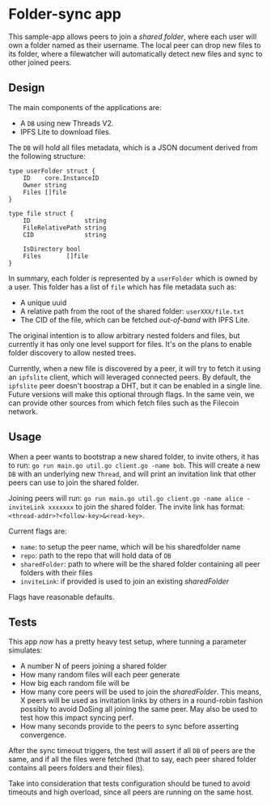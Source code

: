 # Folder-sync app
This sample-app allows peers to join a _shared folder_, where each user will 
own a folder named as their username. The local peer can drop new files to its 
folder, where a filewatcher will automatically detect new files and sync to 
other joined peers.


## Design
The main components of the applications are:
- A `DB` using new Threads V2.
- IPFS Lite to download files.

The `DB` will hold all files metadata, which is a JSON document derived from 
the following structure:
```
type userFolder struct {
	ID    core.InstanceID
	Owner string
	Files []file
}

type file struct {
	ID               string
	FileRelativePath string
	CID              string

	IsDirectory bool
	Files       []file
}
```
In summary, each folder is represented by a `userFolder` which is owned by a 
user. This folder has a list of `file` which has file metadata such as:
- A unique uuid
- A relative path from the root of the shared folder: `userXXX/file.txt`
- The CID of the file, which can be fetched *out-of-band* with IPFS Lite.

The original intention is to allow arbitrary nested folders and files, but 
currently it has only one level support for files. It's on the plans to enable 
folder discovery to allow nested trees.

Currently, when a new file is discovered by a peer, it will try to fetch it 
using an `ipfslite` client, which will leveraged connected peers. By default, 
the `ipfslite` peer doesn't boostrap a DHT, but it can be enabled in a single 
line. Future versions will make this optional through flags. In the same vein, 
we can provide other sources from which fetch files such as the Filecoin 
network.

## Usage
When a peer wants to bootstrap a new shared folder, to invite others, it has to 
run: `go run main.go util.go client.go -name bob`. This will create a new 
`DB` with an underlying new `Thread`, and will print an invitation link that 
other peers can use to join the shared folder.

Joining peers will run: 
`go run main.go util.go client.go -name alice -inviteLink xxxxxxx` to join 
the shared folder. The invite link has format: 
`<thread-addr>?<follow-key>&<read-key>`.

Current flags are:
- `name`: to setup the peer name, which will be his sharedfolder name
- `repo`: path to the repo that will hold data of `DB`
- `sharedFolder`: path to where will be the shared folder containing all peer 
folders with their files
- `inviteLink`: if provided is used to join an existing _sharedFolder_

Flags have reasonable defaults.

## Tests
This app *now* has a pretty heavy test setup, where tunning a parameter 
simulates:
- A number N of peers joining a shared folder
- How many random files will each peer generate
- How big each random file will be
- How many core peers will be used to join the _sharedFolder_. This means, 
X peers will be used as invitation links by others in a round-robin fashion 
possibly to avoid DoSing all joining the same peer. May also be used to 
test how this impact syncing perf.
- How many seconds provide to the peers to sync before asserting convergence.

After the sync timeout triggers, the test will assert if all `DB` of peers 
are the same, and if all the files were fetched (that to say, each peer shared 
folder contains all peers folders and their files).

Take into consideration that tests configuration should be tuned to avoid 
timeouts and high overload, since all peers are running on the same host.
